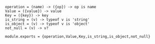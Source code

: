     operation = (name) -> ({op}) -> op is name
    Value = ({value}) -> value
    Key = ({key}) -> key
    is_string = (v) -> typeof v is 'string'
    is_object = (v) -> typeof v is 'object'
    not_null = (v) -> v?

    module.exports = {operation,Value,Key,is_string,is_object,not_null}
